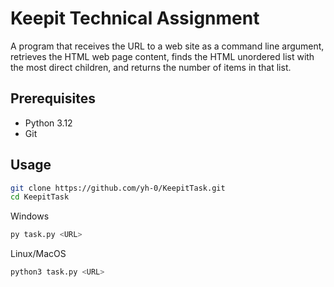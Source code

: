 # Keepit Technical Assignment

A program that receives the URL to a web site as a command line argument, retrieves the HTML web page content, finds the HTML unordered list with the most direct children, and returns the number of items in that list.

## Prerequisites

- Python 3.12
- Git

## Usage

```bash
git clone https://github.com/yh-0/KeepitTask.git
cd KeepitTask
```

Windows
```bash
py task.py <URL>
```

Linux/MacOS
```bash
python3 task.py <URL>
```